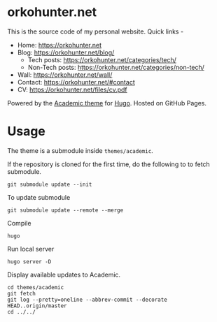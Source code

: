 # orkohunter.net

This is the source code of my personal website. Quick links -

* Home: https://orkohunter.net
* Blog: https://orkohunter.net/blog/
  * Tech posts: https://orkohunter.net/categories/tech/
  * Non-Tech posts: https://orkohunter.net/categories/non-tech/
* Wall: https://orkohunter.net/wall/
* Contact: https://orkohunter.net/#contact
* CV: https://orkohunter.net/files/cv.pdf

Powered by the [Academic theme](https://sourcethemes.com/academic/) for [Hugo](https://gohugo.io/). Hosted on GitHub Pages.

# Usage

The theme is a submodule inside `themes/academic`.

If the repository is cloned for the first time, do the following to to fetch submodule.
```
git submodule update --init
```

To update submodule
```
git submodule update --remote --merge
```

Compile
```
hugo
```

Run local server
```
hugo server -D
```

Display available updates to Academic.
```
cd themes/academic
git fetch
git log --pretty=oneline --abbrev-commit --decorate HEAD..origin/master
cd ../../
```
